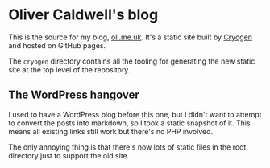 # Oliver Caldwell's blog

This is the source for my blog, [oli.me.uk][blog]. It's a static site built by [Cryogen][] and hosted on GitHub pages.

The `cryogen` directory contains all the tooling for generating the new static site at the top level of the repository.

## The WordPress hangover

I used to have a WordPress blog before this one, but I didn't want to attempt to convert the posts into markdown, so I took a static snapshot of it. This means all existing links still work but there's no PHP involved.

The only annoying thing is that there's now lots of static files in the root directory just to support the old site.

[blog]: https://oli.me.uk/
[cryogen]: http://cryogenweb.org/

